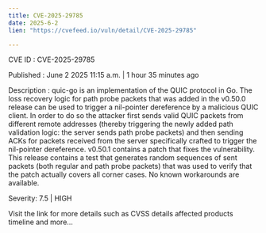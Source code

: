 ```yaml
---
title: CVE-2025-29785
date: 2025-6-2
lien: "https://cvefeed.io/vuln/detail/CVE-2025-29785"

---
```


CVE ID : CVE-2025-29785

Published :  June 2
2025
11:15 a.m. | 1 hour
35 minutes ago

Description : quic-go is an implementation of the QUIC protocol in Go. The loss recovery logic for path probe packets that was added in the v0.50.0 release can be used to trigger a nil-pointer dereference by a malicious QUIC client. In order to do so
the attacker first sends valid QUIC packets from different remote addresses (thereby triggering the newly added path validation logic: the server sends path probe packets)
and then sending ACKs for packets received from the server specifically crafted to trigger the nil-pointer dereference. v0.50.1 contains a patch that fixes the vulnerability. This release contains a test that generates random sequences of sent packets (both regular and path probe packets)
that was used to verify that the patch actually covers all corner cases. No known workarounds are available.

Severity: 7.5 | HIGH

Visit the link for more details
such as CVSS details
affected products
timeline
and more...

